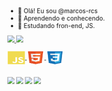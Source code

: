 - 👋 Olá! Eu sou @marcos-rcs
- 👀 Aprendendo e conhecendo. 
- 🌱 Estudando fron-end, JS.

<div align="left">
  <a href="https://github.com/marcos-rcs">
  <img height="180em" src="https://github-readme-stats.vercel.app/api?username=marcos-rcs&show_icons=true&theme=gray&include_all_commits=true&count_private=true"/>
  <img height="150em" src="https://github-readme-stats.vercel.app/api/top-langs/?username=marcos-rcs&layout=compact&langs_count=7&theme=gray"/>
    
</div>
  <div style="display: inline_block"><br>
  <img align="center" alt="Marcos-Js" height="30" width="40" src="https://raw.githubusercontent.com/devicons/devicon/master/icons/javascript/javascript-plain.svg">
  <img align="center" alt="Marcos-HTML" height="30" width="40" src="https://raw.githubusercontent.com/devicons/devicon/master/icons/html5/html5-original.svg">
  <img align="center" alt="Marcos-CSS" height="30" width="40" src="https://raw.githubusercontent.com/devicons/devicon/master/icons/css3/css3-original.svg">
</div>
  
  ##
  
  <div> 
  <a href="https://www.youtube.com/channel/" target="_blank"><img src="https://img.shields.io/badge/YouTube-FF0000?style=for-the-badge&logo=youtube&logoColor=white" target="_blank"></a>
  <a href="https://instagram.com/marcos.rcs" target="_blank"><img src="https://img.shields.io/badge/-Instagram-%23E4405F?style=for-the-badge&logo=instagram&logoColor=white" target="_blank"></a>
 	<a href="https://www.twitch.tv/marcosflaviorcs" target="_blank"><img src="https://img.shields.io/badge/Twitch-9146FF?style=for-the-badge&logo=twitch&logoColor=white" target="_blank"></a>
 <a href="https://discord.gg/Q2fnuwna" target="_blank"><img src="https://img.shields.io/badge/Discord-7289DA?style=for-the-badge&logo=discord&logoColor=white" target="_blank"></a> 
  
 
</div>

<!---
marcos-rcs/marcos-rcs is a ✨ special ✨ repository because its `README.md` (this file) appears on your GitHub profile.
You can click the Preview link to take a look at your changes.
--->
